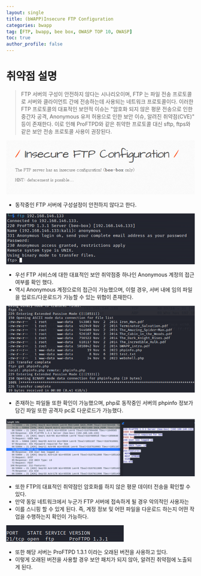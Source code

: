 ```yaml
---
layout: single
title: (bWAPP)Insecure FTP Configuration
categories: bwapp
tag: [FTP, bwapp, bee box, OWASP TOP 10, OWASP]
toc: true
author_profile: false
---
```


# 취약점 설명
> FTP 서버의 구성이 안전하지 않다는 시나리오이며, FTP 는 파일 전송 프로토콜로 서버와 클라이언트 간에 전송하는데 사용되는 네트워크 프로토콜이다. 이러한 FTP 프로토콜의 대표적인 보안적 이슈는 "암호화 되지 않은 평문 전송으로 인한 중간자 공격, Anonymous 유저 허용으로 인한 보안 이슈, 알려진 취약점(CVE)" 등이 존재한다. 이로 인해 ProFTPD와 같은 취약한 프로토콜 대신 sftp, ftps와 같은 보안 전송 프로토콜 사용이 권장된다.

![그림 1-1](/assets/image/bwapp/Security%20Misconfiguration/Insecure%20FTP%20Configuration/image.png)
- 동작중인 FTP 서버에 구성설정이 안전하지 않다고 한다.

![그림 1-2](/assets/image/bwapp/Security%20Misconfiguration/Insecure%20FTP%20Configuration/image-1.png)
- 우선 FTP 서비스에 대한 대표적인 보안 취약점중 하나인 Anonymous 계정의 접근 여부를 확인 했다.
- 역시 Anonymous 계정으로의 접근이 가능했으며, 이럴 경우, 서버 내에 임의 파일을 업로드/다운로드가 가능할 수 있는 위협이 존재한다.

![그림 1-3](/assets/image/bwapp/Security%20Misconfiguration/Insecure%20FTP%20Configuration/image-2.png)
- 존재하는 파일들 또한 확인이 가능했으며, php로 동작중인 서버의 phpinfo 정보가 담긴 파일 또한 공격자 pc로 다운로드가 가능했다.

![그림 1-4](/assets/image/bwapp/Security%20Misconfiguration/Insecure%20FTP%20Configuration/image-3.png)
- 또한 FTP의 대표적인 취약점인 암호화를 하지 않은 평문 데이터 전송을 확인할 수 있다.
- 만약 동일 네트워크에서 누군가 FTP 서버에 접속하게 될 경우 악의적인 사용자는
- 이를 스니핑 할 수 있게 된다. 즉, 계정 정보 및 어떤 파일을 다운로드 하는지 어떤 작업을 수행하는지 확인이 가능하다.

![그림 1-5](/assets/image/bwapp/Security%20Misconfiguration/Insecure%20FTP%20Configuration/image-4.png)
- 또한 해당 서버는 ProFTPD 1.3.1 이라는 오래된 버전을 사용하고 있다.
- 이렇게 오래된 버전을 사용할 경우 보안 패치가 되지 않아, 알려진 취약점에 노출되게 된다.